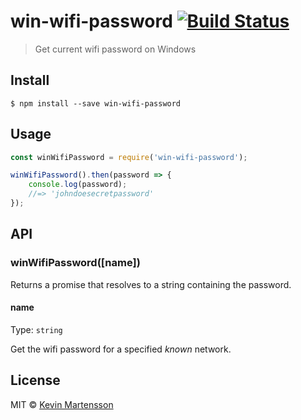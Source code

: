 # win-wifi-password [![Build Status](https://travis-ci.org/kevva/win-wifi-password.svg?branch=master)](https://travis-ci.org/kevva/win-wifi-password)

> Get current wifi password on Windows


## Install

```
$ npm install --save win-wifi-password
```


## Usage

```js
const winWifiPassword = require('win-wifi-password');

winWifiPassword().then(password => {
	console.log(password);
	//=> 'johndoesecretpassword'
});
```


## API

### winWifiPassword([name])

Returns a promise that resolves to a string containing the password.

#### name

Type: `string`

Get the wifi password for a specified *known* network.


## License

MIT © [Kevin Martensson](http://github.com/kevva)
